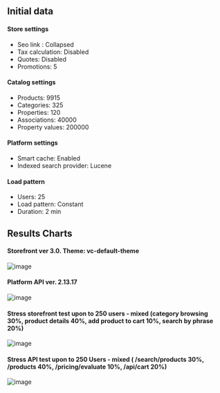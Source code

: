 ## Initial data
#### Store settings					
- Seo link : 	Collapsed
- Tax calculation: Disabled 
- Quotes: Disabled 
- Promotions: 5 	
#### Catalog settings					
- Products: 9915	
- Categories: 325	
- Properties: 120	
- Associations: 40000	
- Property values: 200000	
#### Platform settings					
- Smart cache: Enabled
- Indexed search provider: Lucene		
#### Load pattern				
- Users: 25	
- Load pattern: Constant
- Duration: 2 min

## Results Charts
#### Storefront  ver 3.0. Theme: vc-default-theme
![image](https://user-images.githubusercontent.com/7566324/32313109-c38e3fd0-bfa9-11e7-8c3e-885a9539c7b3.png)

#### Platform API ver. 2.13.17
![image](https://user-images.githubusercontent.com/7566324/32313123-df2db3a6-bfa9-11e7-927c-36891040678b.png)

#### Stress storefront test upon to 250 users - mixed (category browsing 30%, product details 40%, add product to cart 10%, search by phrase 20%)
![image](https://user-images.githubusercontent.com/7566324/32313148-058f802e-bfaa-11e7-81d1-0b83451feb29.png)

#### Stress API test upon to 250 Users - mixed ( /search/products 30%, /products 40%, /pricing/evaluate  10%, /api/cart 20%)
![image](https://user-images.githubusercontent.com/7566324/32313173-272ae746-bfaa-11e7-8c2e-25c8635bf403.png)
